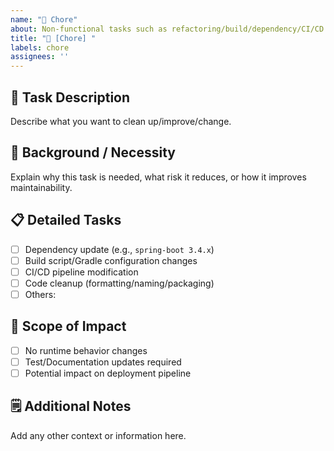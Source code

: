 ```yaml
---
name: "🚀 Chore"
about: Non-functional tasks such as refactoring/build/dependency/CI/CD
title: "🚀 [Chore] "
labels: chore
assignees: ''
---
```


## 🚀 Task Description
Describe what you want to clean up/improve/change.

## 📌 Background / Necessity
Explain why this task is needed, what risk it reduces, or how it improves maintainability.

## 📋 Detailed Tasks
- [ ] Dependency update (e.g., `spring-boot 3.4.x`)
- [ ] Build script/Gradle configuration changes
- [ ] CI/CD pipeline modification
- [ ] Code cleanup (formatting/naming/packaging)
- [ ] Others:

## 🔄 Scope of Impact
- [ ] No runtime behavior changes
- [ ] Test/Documentation updates required
- [ ] Potential impact on deployment pipeline

## 🗒️ Additional Notes
Add any other context or information here.